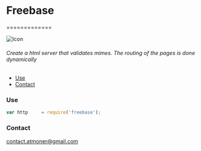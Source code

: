# Freebase
=============
 
![Icon](http://i.imgur.com/rNQg5CZ.gif)
 

###### Create a html server that validates mimes. The routing of the pages is done dynamically

*   [Use](#use "Use")
*   [Contact](#contact-me "Contact")

### Use ###

```javascript
var http 	 = require('freebase');
```

### Contact ###

contact.atmoner@gmail.com

